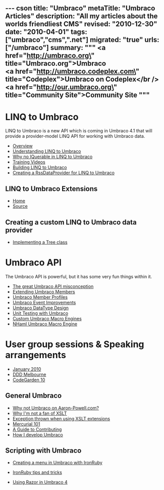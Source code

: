 --- cson
title: "Umbraco"
metaTitle: "Umbraco Articles"
description: "All my articles about the worlds friendliest CMS"
revised: "2010-12-30"
date: "2010-04-01"
tags: ["umbraco","cms",".net"]
migrated: "true"
urls: ["/umbraco"]
summary: """
<a href=\"http://umbraco.org\" title=\"Umbraco.org\">Umbraco</a><br />
<a href=\"http://umbraco.codeplex.com\" title=\"Codeplex\">Umbraco on Codeplex</a></br />
<a href=\"http://our.umbraco.org\" title=\"Community Site\">Community Site</a>
"""
---
# LINQ to Umbraco

LINQ to Umbraco is a new API which is coming in Umbraco 4.1 that will provide a provider-model LINQ API for working with Umbraco data.

* [Overview][1]
* [Understanding LINQ to Umbraco][2]
* [Why no IQuerable in LINQ to Umbraco][3]
* [Training Videos][4]
* [Building LINQ to Umbraco][5]
* [Creating a RssDataProvider for LINQ to Umbraco][6] 

## LINQ to Umbraco Extensions

* [Home][7]
* [Source][8]

## Creating a custom LINQ to Umbraco data provider

* [Implementing a Tree class][9]

# Umbraco API

The Umbraco API is powerful, but it has some very fun things within it.

 * [The great Umbraco API misconception][10]
 * [Extending Umbraco Members][11]
 * [Umbraco Member Profiles][12]
 * [Umbraco Event Improvements][13]
 * [Umbraco DataType Design][14]
 * [Unit Testing with Umbraco][15]
 * [Custom Umbraco Macro Engines][16]
 * [NHaml Umbraco Macro Engine][17]

# User group sessions & Speaking arrangements

 * [January 2010][18]
 * [DDD Melbourne][19]
 * [CodeGarden 10][20]

## General Umbraco ##

 * [Why not Umbraco on Aaron-Powell.com?][21]
 * [Why I'm not a fan of XSLT][22]
 * [Exception thrown when using XSLT extensions][23]
 * [Mercurial 101][24]
 * [A Guide to Contributing][25]
 * [How I develop Umbraco][26]

## Scripting with Umbraco

* [Creating a menu in Umbraco with IronRuby][27]
* [IronRuby tips and tricks][28]
* [Using Razor in Umbraco 4][29]


  [1]: /linq-to-umbraco-overview
  [2]: /understanding-linq-to-umbraco
  [3]: /iqueryable-linq-to-umbraco
  [4]: /training-videos
  [5]: /building-linq-to-umbraco
  [6]: /rssdataprovider-for-linq-to-umbraco
  [7]: /linq-to-umbraco-extensions
  [8]: http://bitbucket.org/slace/linq-to-umbraco-extensions
  [9]: /documentdataprovider-tree
  [10]: /the-great-umbraco-api-misconception
  [11]: /extending-umbraco-members
  [12]: /umbraco-members-profiles
  [13]: /umbraco-event-improvments
  [14]: /umbraco-data-type-design
  [15]: /unit-testing-with-umbraco
  [16]: /custom-umbraco-macro-engines
  [17]: /nhaml-umbraco-macroengine
  [18]: /umbraco-auspac-january-2010
  [19]: /dddmelbourne-umbraco
  [20]: /codegarden-10
  [21]: /why-no-umbraco
  [22]: /why-im-not-a-fan-of-xslt
  [23]: /Exception-thrown-when-using-XSLT-extensions
  [24]: /mercurial-101-for-umbraco-developers
  [25]: /umbraco-and-mercurial-how-to-contribute
  [26]: /how-i-developer-umbraco
  [27]: /umbraco-menu-with-ironruby
  [28]: /umbraco-ironruby-tips-and-tricks
  [29]: /umbraco-4-and-razor
